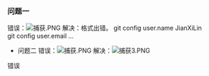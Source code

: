 ### 问题一
错误：![捕获.PNG](0)
解决：格式出错。
	git config user.name JianXiLin  
git config user.email ...  
- 问题二
错误：![捕获.PNG](1)
解决：![捕获3.PNG](2)

错误